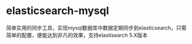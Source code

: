 # elasticsearch-mysql
简单实用的同步工具，实现mysql数据库中数据定期同步到elasticsearch，只需简单的配置，便能达到非凡的效果，支持elastisearch 5.X版本
